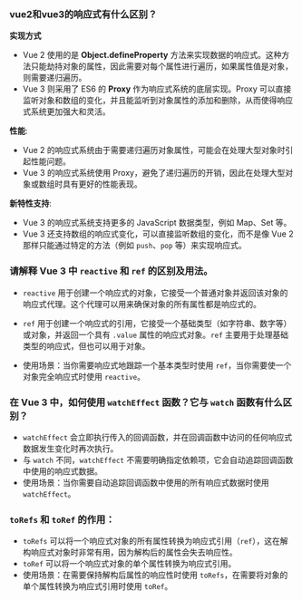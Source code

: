 ### vue2和vue3的响应式有什么区别？

**实现方式**

- Vue 2 使用的是 **Object.defineProperty** 方法来实现数据的响应式。这种方法只能劫持对象的属性，因此需要对每个属性进行遍历，如果属性值是对象，则需要递归遍历。
- Vue 3 则采用了 ES6 的 **Proxy** 作为响应式系统的底层实现。Proxy 可以直接监听对象和数组的变化，并且能监听到对象属性的添加和删除，从而使得响应式系统更加强大和灵活。

**性能**:

- Vue 2 的响应式系统由于需要递归遍历对象属性，可能会在处理大型对象时引起性能问题。
- Vue 3 的响应式系统使用 Proxy，避免了递归遍历的开销，因此在处理大型对象或数组时具有更好的性能表现。

**新特性支持**:

- Vue 3 的响应式系统支持更多的 JavaScript 数据类型，例如 Map、Set 等。
- Vue 3 还支持数组的响应式变化，可以直接监听数组的变化，而不是像 Vue 2 那样只能通过特定的方法（例如 `push`、`pop` 等）来实现响应式。



### **请解释 Vue 3 中 `reactive` 和 `ref` 的区别及用法。**

- `reactive` 用于创建一个响应式的对象，它接受一个普通对象并返回该对象的响应式代理。这个代理可以用来确保对象的所有属性都是响应式的。

- `ref` 用于创建一个响应式的引用，它接受一个基础类型（如字符串、数字等）或对象，并返回一个具有 `.value` 属性的响应式对象。`ref` 主要用于处理基础类型的响应式，但也可以用于对象。
- 使用场景：当你需要响应式地跟踪一个基本类型时使用 `ref`，当你需要使一个对象完全响应式时使用 `reactive`。



### **在 Vue 3 中，如何使用 `watchEffect` 函数？它与 `watch` 函数有什么区别？**

- `watchEffect` 会立即执行传入的回调函数，并在回调函数中访问的任何响应式数据发生变化时再次执行。
- 与 `watch` 不同，`watchEffect` 不需要明确指定依赖项，它会自动追踪回调函数中使用的响应式数据。
- 使用场景：当你需要自动追踪回调函数中使用的所有响应式数据时使用 `watchEffect`。



### **`toRefs` 和 `toRef` 的作用：**

- `toRefs` 可以将一个响应式对象的所有属性转换为响应式引用（`ref`），这在解构响应式对象时非常有用，因为解构后的属性会失去响应性。
- `toRef` 可以将一个响应式对象的单个属性转换为响应式引用。
- 使用场景：在需要保持解构后属性的响应性时使用 `toRefs`，在需要将对象的单个属性转换为响应式引用时使用 `toRef`。



